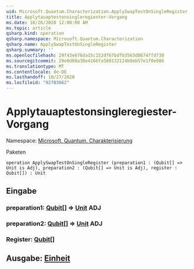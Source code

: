 ```yaml
---
uid: Microsoft.Quantum.Characterization.ApplySwapTestOnSingleRegister
title: Applytauaptestonsingleregiester-Vorgang
ms.date: 10/26/2020 12:00:00 AM
ms.topic: article
qsharp.kind: operation
qsharp.namespace: Microsoft.Quantum.Characterization
qsharp.name: ApplySwapTestOnSingleRegister
qsharp.summary: ''
ms.openlocfilehash: 29f43e676da15c152df67bdfb3563d0874ffd730
ms.sourcegitcommit: 29e0d88a30e4166fa580132124b0eb57e1f0e986
ms.translationtype: MT
ms.contentlocale: de-DE
ms.lasthandoff: 10/27/2020
ms.locfileid: "92703662"
---
```

# <a name="applyswaptestonsingleregister-operation"></a>Applytauaptestonsingleregiester-Vorgang

Namespace: [Microsoft. Quantum. Charakterisierung](xref:Microsoft.Quantum.Characterization)

Paketen [](https://nuget.org/packages/)




```qsharp
operation ApplySwapTestOnSingleRegister (preparation1 : (Qubit[] => Unit is Adj), preparation2 : (Qubit[] => Unit is Adj), register : Qubit[]) : Unit
```


## <a name="input"></a>Eingabe

### <a name="preparation1--qubit--unit-adj"></a>preparation1: [Qubit](xref:microsoft.quantum.lang-ref.qubit)[] => [Unit](xref:microsoft.quantum.lang-ref.unit) ADJ




### <a name="preparation2--qubit--unit-adj"></a>preparation2: [Qubit](xref:microsoft.quantum.lang-ref.qubit)[] => [Unit](xref:microsoft.quantum.lang-ref.unit) ADJ




### <a name="register--qubit"></a>Register: [Qubit](xref:microsoft.quantum.lang-ref.qubit)[]





## <a name="output--unit"></a>Ausgabe: [Einheit](xref:microsoft.quantum.lang-ref.unit)

